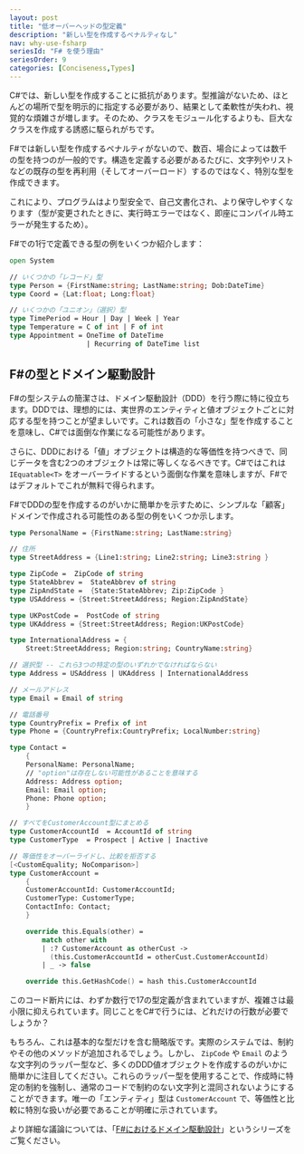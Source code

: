 ```yaml
---
layout: post
title: "低オーバーヘッドの型定義"
description: "新しい型を作成するペナルティなし"
nav: why-use-fsharp
seriesId: "F# を使う理由"
seriesOrder: 9
categories: [Conciseness,Types]
---
```


C#では、新しい型を作成することに抵抗があります。型推論がないため、ほとんどの場所で型を明示的に指定する必要があり、結果として柔軟性が失われ、視覚的な煩雑さが増します。そのため、クラスをモジュール化するよりも、巨大なクラスを作成する誘惑に駆られがちです。

F#では新しい型を作成するペナルティがないので、数百、場合によっては数千の型を持つのが一般的です。構造を定義する必要があるたびに、文字列やリストなどの既存の型を再利用（そしてオーバーロード）するのではなく、特別な型を作成できます。

これにより、プログラムはより型安全で、自己文書化され、より保守しやすくなります（型が変更されたときに、実行時エラーではなく、即座にコンパイル時エラーが発生するため）。

F#での1行で定義できる型の例をいくつか紹介します：

```fsharp
open System

// いくつかの「レコード」型
type Person = {FirstName:string; LastName:string; Dob:DateTime}
type Coord = {Lat:float; Long:float}

// いくつかの「ユニオン」（選択）型
type TimePeriod = Hour | Day | Week | Year
type Temperature = C of int | F of int
type Appointment = OneTime of DateTime 
                   | Recurring of DateTime list
```

## F#の型とドメイン駆動設計

F#の型システムの簡潔さは、ドメイン駆動設計（DDD）を行う際に特に役立ちます。DDDでは、理想的には、実世界のエンティティと値オブジェクトごとに対応する型を持つことが望ましいです。これは数百の「小さな」型を作成することを意味し、C#では面倒な作業になる可能性があります。

さらに、DDDにおける「値」オブジェクトは構造的な等価性を持つべきで、同じデータを含む2つのオブジェクトは常に等しくなるべきです。C#ではこれは `IEquatable<T>` をオーバーライドするという面倒な作業を意味しますが、F#ではデフォルトでこれが無料で得られます。

F#でDDDの型を作成するのがいかに簡単かを示すために、シンプルな「顧客」ドメインで作成される可能性のある型の例をいくつか示します。

```fsharp
type PersonalName = {FirstName:string; LastName:string}

// 住所
type StreetAddress = {Line1:string; Line2:string; Line3:string }

type ZipCode =  ZipCode of string   
type StateAbbrev =  StateAbbrev of string
type ZipAndState =  {State:StateAbbrev; Zip:ZipCode }
type USAddress = {Street:StreetAddress; Region:ZipAndState}

type UKPostCode =  PostCode of string
type UKAddress = {Street:StreetAddress; Region:UKPostCode}

type InternationalAddress = {
    Street:StreetAddress; Region:string; CountryName:string}

// 選択型 -- これら3つの特定の型のいずれかでなければならない
type Address = USAddress | UKAddress | InternationalAddress

// メールアドレス
type Email = Email of string

// 電話番号
type CountryPrefix = Prefix of int
type Phone = {CountryPrefix:CountryPrefix; LocalNumber:string}

type Contact = 
    {
    PersonalName: PersonalName;
    // "option"は存在しない可能性があることを意味する
    Address: Address option;
    Email: Email option;
    Phone: Phone option;
    }

// すべてをCustomerAccount型にまとめる
type CustomerAccountId  = AccountId of string
type CustomerType  = Prospect | Active | Inactive

// 等価性をオーバーライドし、比較を拒否する
[<CustomEquality; NoComparison>]
type CustomerAccount = 
    {
    CustomerAccountId: CustomerAccountId;
    CustomerType: CustomerType;
    ContactInfo: Contact;
    }

    override this.Equals(other) =
        match other with
        | :? CustomerAccount as otherCust -> 
          (this.CustomerAccountId = otherCust.CustomerAccountId)
        | _ -> false

    override this.GetHashCode() = hash this.CustomerAccountId 
```

このコード断片には、わずか数行で17の型定義が含まれていますが、複雑さは最小限に抑えられています。同じことをC#で行うには、どれだけの行数が必要でしょうか？

もちろん、これは基本的な型だけを含む簡略版です。実際のシステムでは、制約やその他のメソッドが追加されるでしょう。しかし、 `ZipCode` や `Email` のような文字列のラッパー型など、多くのDDD値オブジェクトを作成するのがいかに簡単かに注目してください。これらのラッパー型を使用することで、作成時に特定の制約を強制し、通常のコードで制約のない文字列と混同されないようにすることができます。唯一の「エンティティ」型は `CustomerAccount` で、等価性と比較に特別な扱いが必要であることが明確に示されています。

より詳細な議論については、「[F#におけるドメイン駆動設計](../series/domain-driven-design-in-fsharp.md)」というシリーズをご覧ください。

